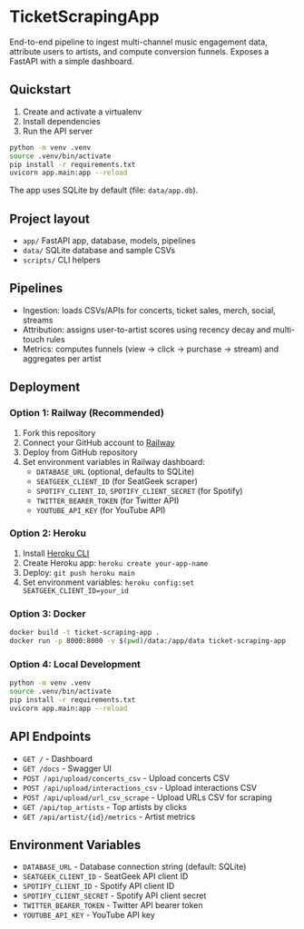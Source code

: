 # TicketScrapingApp

End-to-end pipeline to ingest multi-channel music engagement data, attribute users to artists, and compute conversion funnels. Exposes a FastAPI with a simple dashboard.

## Quickstart

1. Create and activate a virtualenv
2. Install dependencies
3. Run the API server

```bash
python -m venv .venv
source .venv/bin/activate
pip install -r requirements.txt
uvicorn app.main:app --reload
```

The app uses SQLite by default (file: `data/app.db`).

## Project layout

- `app/` FastAPI app, database, models, pipelines
- `data/` SQLite database and sample CSVs
- `scripts/` CLI helpers

## Pipelines

- Ingestion: loads CSVs/APIs for concerts, ticket sales, merch, social, streams
- Attribution: assigns user-to-artist scores using recency decay and multi-touch rules
- Metrics: computes funnels (view → click → purchase → stream) and aggregates per artist

## Deployment

### Option 1: Railway (Recommended)
1. Fork this repository
2. Connect your GitHub account to [Railway](https://railway.app)
3. Deploy from GitHub repository
4. Set environment variables in Railway dashboard:
   - `DATABASE_URL` (optional, defaults to SQLite)
   - `SEATGEEK_CLIENT_ID` (for SeatGeek scraper)
   - `SPOTIFY_CLIENT_ID`, `SPOTIFY_CLIENT_SECRET` (for Spotify)
   - `TWITTER_BEARER_TOKEN` (for Twitter API)
   - `YOUTUBE_API_KEY` (for YouTube API)

### Option 2: Heroku
1. Install [Heroku CLI](https://devcenter.heroku.com/articles/heroku-cli)
2. Create Heroku app: `heroku create your-app-name`
3. Deploy: `git push heroku main`
4. Set environment variables: `heroku config:set SEATGEEK_CLIENT_ID=your_id`

### Option 3: Docker
```bash
docker build -t ticket-scraping-app .
docker run -p 8000:8000 -v $(pwd)/data:/app/data ticket-scraping-app
```

### Option 4: Local Development
```bash
python -m venv .venv
source .venv/bin/activate
pip install -r requirements.txt
uvicorn app.main:app --reload
```

## API Endpoints

- `GET /` - Dashboard
- `GET /docs` - Swagger UI
- `POST /api/upload/concerts_csv` - Upload concerts CSV
- `POST /api/upload/interactions_csv` - Upload interactions CSV
- `POST /api/upload/url_csv_scrape` - Upload URLs CSV for scraping
- `GET /api/top_artists` - Top artists by clicks
- `GET /api/artist/{id}/metrics` - Artist metrics

## Environment Variables

- `DATABASE_URL` - Database connection string (default: SQLite)
- `SEATGEEK_CLIENT_ID` - SeatGeek API client ID
- `SPOTIFY_CLIENT_ID` - Spotify API client ID
- `SPOTIFY_CLIENT_SECRET` - Spotify API client secret
- `TWITTER_BEARER_TOKEN` - Twitter API bearer token
- `YOUTUBE_API_KEY` - YouTube API key
